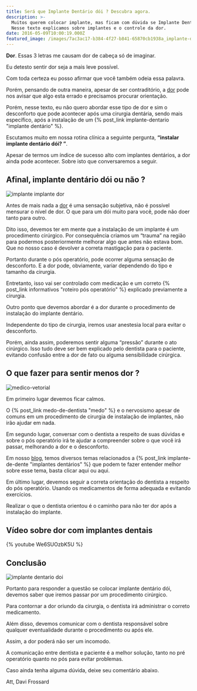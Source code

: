 ```yaml
---
title: Será que Implante Dentário dói ? Descubra agora.
description: >-
  Muitos querem colocar implante, mas ficam com dúvida se Implante Dentário Dói.
  Nesse texto explicamos sobre implantes e o controle da dor.
date: 2016-05-09T10:00:19.000Z
featured_image: /images/7ac3ac17-b384-4f27-b841-65870cb1938a_implante-dentário-dói.jpg
---
```


**Dor**. Essas 3 letras me causam dor de cabeça só de imaginar. 

Eu detesto sentir dor seja a mais leve possível. 

Com toda certeza eu posso afirmar que você também odeia essa palavra. 

Porém, pensando de outra maneira, apesar de ser contraditório, a [dor](http://www.sbed.org.br/materias.php?cd_secao=74) pode nos avisar que algo esta errado e precisamos procurar orientação. 

Porém, nesse texto, eu não quero abordar esse tipo de dor e sim o desconforto que pode acontecer após uma cirurgia dentária, sendo mais específico, após a instalação de um {% post_link implante-dentario "implante dentário" %}. 

Escutamos muito em nossa rotina clínica a seguinte pergunta, **“instalar implante dentário dói? ”**. 

Apesar de termos um índice de sucesso alto com implantes dentários, a dor ainda pode acontecer. Sobre isto que conversaremos a seguir.

**Afinal, implante dentário dói ou não ?**
------------------------------------------

![implante implante dor](/images/8219148e-34ac-4502-98c2-798fb56f83db_implante-implante-dor.jpg) 

Antes de mais nada a [dor](http://www.sbed.org.br/materias.php?cd_secao=76) é uma sensação subjetiva, não é possível mensurar o nível de dor. O que para um dói muito para você, pode não doer tanto para outro. 

Dito isso, devemos ter em mente que a instalação de um implante é um procedimento cirúrgico. Por consequência criamos um “trauma” na região para podermos posteriormente melhorar algo que antes não estava bom. Que no nosso caso é devolver a correta mastigação para o paciente. 

Portanto durante o pós operatório, pode ocorrer alguma sensação de desconforto. E a dor pode, obviamente, variar dependendo do tipo e tamanho da cirurgia. 

Entretanto, isso vai ser controlado com medicação e um correto {% post_link informativos "roteiro pós operatório" %} explicado previamente a cirurgia. 

Outro ponto que devemos abordar é a dor durante o procedimento de instalação do implante dentário. 

Independente do tipo de cirurgia, iremos usar anestesia local para evitar o desconforto. 

Porém, ainda assim, poderemos sentir alguma “pressão” durante o ato cirúrgico. Isso tudo deve ser bem explicado pelo dentista para o paciente, evitando confusão entre a dor de fato ou alguma sensibilidade cirúrgica.

**O que fazer para sentir menos dor ?**
---------------------------------------

![medico-vetorial](/images/c3ef894d-d4fb-422f-b16b-27897607e9c2_medico-vetorial.jpg) 

Em primeiro lugar devemos ficar calmos. 

O {% post_link medo-de-dentista "medo" %} e o nervosismo apesar de comuns em um procedimento de cirurgia de instalação de implantes, não irão ajudar em nada. 

Em segundo lugar, conversar com o dentista a respeito de suas dúvidas e sobre o pós operatório irá te ajudar a compreender sobre o que você irá passar, melhorando a dor e o desconforto. 

Em nosso [blog](/blog/), temos diversos temas relacionados a {% post_link implante-de-dente "implantes dentários" %} que podem te fazer entender melhor sobre esse tema, basta clicar aqui ou aqui. 

Em último lugar, devemos seguir a correta orientação do dentista a respeito do pós operatório. Usando os medicamentos de forma adequada e evitando exercícios. 

Realizar o que o dentista orientou é o caminho para não ter dor após a instalação do implante.

Vídeo sobre dor com implantes dentais 
--------------------------------------

{% youtube We6SUOzbK5U %}


**Conclusão** 
--------------

![implante dentario doi](/images/3f568da3-5f73-4ad0-bee6-10bb898024fd_implante-dentario-doi.jpg) 

Portanto para responder a questão se colocar implante dentário dói, devemos saber que iremos passar por um procedimento cirúrgico. 

Para contornar a dor oriundo da cirurgia, o dentista irá administrar o correto medicamento. 

Além disso, devemos comunicar com o dentista responsável sobre qualquer eventualidade durante o procedimento ou após ele. 

Assim, a dor poderá não ser um incomodo. 

A comunicação entre dentista e paciente é a melhor solução, tanto no pré operatório quanto no pós para evitar problemas. 

Caso ainda tenha alguma dúvida, deixe seu comentário abaixo.

Att, 
Davi Frossard
